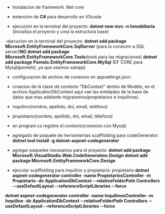 - Instalacion de framework .Net core
- extencion de **C#** para desarrollo en VScode

- ejecucion en la terminal del proyecto: **dotnet new mvc -n Inmobiliaria** (inicializa el proyecto y crea la estructura base)

-ejecucion en la terminal del proyecto:
**dotnet add package Microsoft.EntityFrameworkCore.SqlServer** (para la conexion a SQL server)**NO**
**dotnet add package Microsoft.EntityFrameworkCore.Tools**(tools para las migraciones)
**dotnet add package Pomelo.EntityFrameworkCore.MySql** (EF CORE para Mysql(pomelo), ya que usamos xampp)

- configuracion de archivo de conexion en appsettings.json:

- creacion de la clase de contexto "DbContext" dentro de Models, en el archivo ApplicationDbContext
aqui van las entidades de la base de datos que mas adelante migraremos(propietarios e inquilinos)

- inquilino(nombre, apellido, dni, email, teléfono)
- propietario(nombre, apellido, dni, email, télefono)

- en program.cs registre el contexto(conexion con Mysql)

- agregado de paquete de herramientas scalffolding para codeGenerator:
 **dotnet tool install -g dotnet-aspnet-codegenerator**

- agregar paquetes necesarios para el proyecto:
**dotnet add package Microsoft.VisualStudio.Web.CodeGeneration.Design**
**dotnet add package Microsoft.EntityFrameworkCore.Design**

- ejecutar scalffolding para inquilino y propietario:
propietario
**dotnet aspnet-codegenerator controller -name PropietariosController -m Propietario -dc ApplicationDbContext --relativeFolderPath Controllers --useDefaultLayout --referenceScriptLibraries --force**

**dotnet aspnet-codegenerator controller -name InquilinosController -m Inquilino -dc ApplicationDbContext --relativeFolderPath Controllers --useDefaultLayout --referenceScriptLibraries --force**

